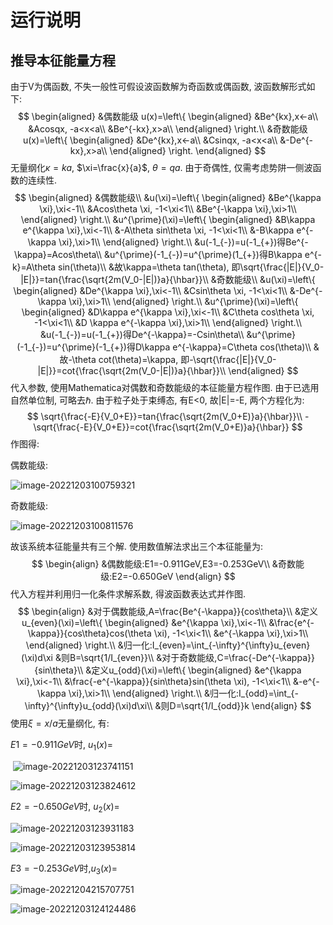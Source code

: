 # 运行说明

## 推导本征能量方程

由于V为偶函数, 不失一般性可假设波函数解为奇函数或偶函数, 波函数解形式如下:
$$
\begin{aligned}
&偶数能级
u(x)=\left\{
\begin{aligned}
&Be^{kx},x<-a\\
&Acosqx, -a<x<a\\
&Be^{-kx},x>a\\
\end{aligned}
\right.\\
&奇数能级
u(x)=\left\{
\begin{aligned}
&De^{kx},x<-a\\
&Csinqx, -a<x<a\\
&-De^{-kx},x>a\\
\end{aligned}
\right.
\end{aligned}
$$
无量纲化$\kappa = ka$, $\xi=\frac{x}{a}$, $\theta = qa$. 由于奇偶性, 仅需考虑势阱一侧波函数的连续性.
$$
\begin{aligned}
&偶数能级\\
&u(\xi)=\left\{
\begin{aligned}
&Be^{\kappa \xi},\xi<-1\\
&Acos\theta \xi, -1<\xi<1\\
&Be^{-\kappa \xi},\xi>1\\
\end{aligned}
\right.\\
&u^{\prime}(\xi)=\left\{
\begin{aligned}
&B\kappa e^{\kappa \xi},\xi<-1\\
&-A\theta sin\theta \xi, -1<\xi<1\\
&-B\kappa e^{-\kappa \xi},\xi>1\\
\end{aligned}
\right.\\
&u(-1_{-})=u(-1_{+})得Be^{-\kappa}=Acos\theta\\
&u^{\prime}(-1_{-})=u^{\prime}(1_{+})得B\kappa e^{-k}=A\theta sin(\theta)\\
&故\kappa=\theta tan(\theta), 即\sqrt{\frac{|E|}{V_0-|E|}}=tan{\frac{\sqrt{2m(V_0-|E|)}a}{\hbar}}\\
&奇数能级\\
&u(\xi)=\left\{
\begin{aligned}
&De^{\kappa \xi},\xi<-1\\
&Csin\theta \xi, -1<\xi<1\\
&-De^{-\kappa \xi},\xi>1\\
\end{aligned}
\right.\\
&u^{\prime}(\xi)=\left\{
\begin{aligned}
&D\kappa e^{\kappa \xi},\xi<-1\\
&C\theta cos\theta \xi, -1<\xi<1\\
&D \kappa e^{-\kappa \xi},\xi>1\\
\end{aligned}
\right.\\
&u(-1_{-})=u(-1_{+})得De^{-\kappa}=-Csin\theta\\
&u^{\prime}(-1_{-})=u^{\prime}(-1_{+})得D\kappa e^{-\kappa}=C\theta cos(\theta)\\
&故-\theta cot(\theta)=\kappa, 即-\sqrt{\frac{|E|}{V_0-|E|}}=cot{\frac{\sqrt{2m(V_0-|E|)}a}{\hbar}}\\
\end{aligned}
$$
代入参数, 使用Mathematica对偶数和奇数能级的本征能量方程作图. 由于已选用自然单位制, 可略去$\hbar$. 由于粒子处于束缚态, 有E<0, 故|E|=-E, 两个方程化为:
$$
\sqrt{\frac{-E}{V_0+E}}=tan{\frac{\sqrt{2m(V_0+E)}a}{\hbar}}\\
-\sqrt{\frac{-E}{V_0+E}}=cot{\frac{\sqrt{2m(V_0+E)}a}{\hbar}}
$$
作图得:

偶数能级:

![image-20221203100759321](C:\Users\pseudonym\AppData\Roaming\Typora\typora-user-images\image-20221203100759321.png)

奇数能级:

![image-20221203100811576](C:\Users\pseudonym\AppData\Roaming\Typora\typora-user-images\image-20221203100811576.png)

故该系统本征能量共有三个解. 使用数值解法求出三个本征能量为:
$$
\begin{align}
&偶数能级:E1=-0.911GeV,E3=-0.253GeV\\
&奇数能级:E2=-0.650GeV
\end{align}
$$
代入方程并利用归一化条件求解系数, 得波函数表达式并作图.
$$
\begin{align}
&对于偶数能级,A=\frac{Be^{-\kappa}}{cos\theta}\\
&定义u_{even}(\xi)=\left\{
\begin{aligned}
&e^{\kappa \xi},\xi<-1\\
&\frac{e^{-\kappa}}{cos\theta}cos(\theta \xi), -1<\xi<1\\
&e^{-\kappa \xi},\xi>1\\
\end{aligned}
\right.\\
&归一化:I_{even}=\int_{-\infty}^{\infty}u_{even}(\xi)d\xi
&则B=\sqrt{1/I_{even}}\\
&对于奇数能级,C=\frac{-De^{-\kappa}}{sin\theta}\\
&定义u_{odd}(\xi)=\left\{
\begin{aligned}
&e^{\kappa \xi},\xi<-1\\
&\frac{-e^{-\kappa}}{sin\theta}sin(\theta \xi), -1<\xi<1\\
&-e^{-\kappa \xi},\xi>1\\
\end{aligned}
\right.\\
&归一化:I_{odd}=\int_{-\infty}^{\infty}u_{odd}(\xi)d\xi\\
&则D=\sqrt{1/I_{odd}}k
\end{align}
$$
使用$\xi = x/a$无量纲化, 有:

$E1=-0.911GeV$时, $u_1(x)=$

​		![image-20221203123741151](C:\Users\pseudonym\AppData\Roaming\Typora\typora-user-images\image-20221203123741151.png)

![image-20221203123824612](C:\Users\pseudonym\AppData\Roaming\Typora\typora-user-images\image-20221203123824612.png)

$E2=-0.650GeV$时, $u_2(x)=$

![image-20221203123931183](C:\Users\pseudonym\AppData\Roaming\Typora\typora-user-images\image-20221203123931183.png)

![image-20221203123953814](C:\Users\pseudonym\AppData\Roaming\Typora\typora-user-images\image-20221203123953814.png)

$E3=-0.253GeV$时,$u_3(x)=$

![image-20221204215707751](C:\Users\pseudonym\AppData\Roaming\Typora\typora-user-images\image-20221204215707751.png)

![image-20221203124124486](C:\Users\pseudonym\AppData\Roaming\Typora\typora-user-images\image-20221203124124486.png)
